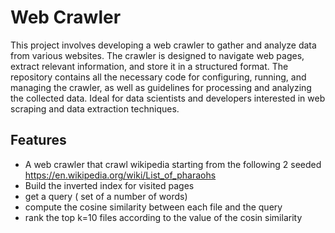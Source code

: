 # Web Crawler
This project involves developing a web crawler to gather and analyze data from various websites. The crawler is designed to navigate web pages, extract relevant information, and store it in a structured format. The repository contains all the necessary code for configuring, running, and managing the crawler, as well as guidelines for processing and analyzing the collected data. Ideal for data scientists and developers interested in web scraping and data extraction techniques.

## Features
  - A web crawler that crawl wikipedia starting from the following 2 seeded
  https://en.wikipedia.org/wiki/List_of_pharaohs
  - Build the inverted index for visited pages
  - get a query ( set of a number of words)
  - compute the cosine similarity between each file and the query
  - rank the top k=10 files according to the value of the cosin similarity
